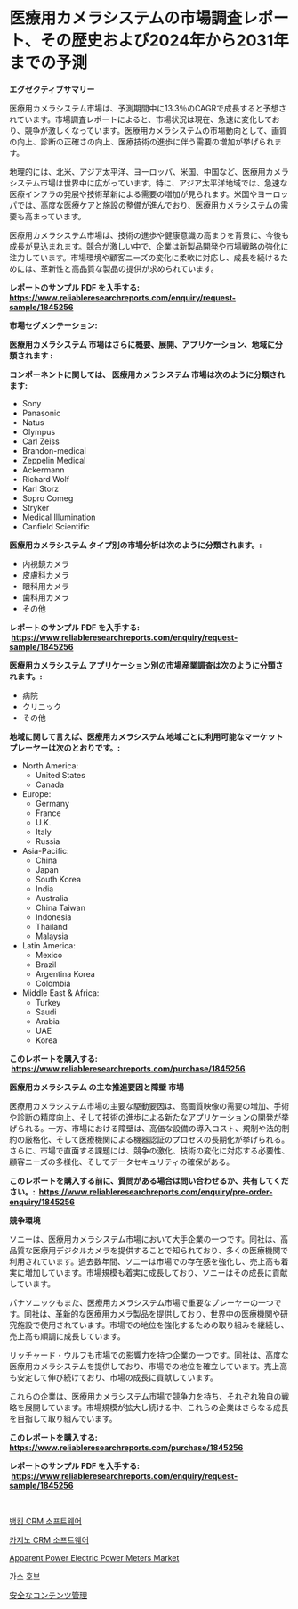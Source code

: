 <p><h1>医療用カメラシステムの市場調査レポート、その歴史および2024年から2031年までの予測</h1></p><p><strong>エグゼクティブサマリー</strong></p>
<p><p>医療用カメラシステム市場は、予測期間中に13.3％のCAGRで成長すると予想されています。市場調査レポートによると、市場状況は現在、急速に変化しており、競争が激しくなっています。医療用カメラシステムの市場動向として、画質の向上、診断の正確さの向上、医療技術の進歩に伴う需要の増加が挙げられます。</p><p>地理的には、北米、アジア太平洋、ヨーロッパ、米国、中国など、医療用カメラシステム市場は世界中に広がっています。特に、アジア太平洋地域では、急速な医療インフラの発展や技術革新による需要の増加が見られます。米国やヨーロッパでは、高度な医療ケアと施設の整備が進んでおり、医療用カメラシステムの需要も高まっています。</p><p>医療用カメラシステム市場は、技術の進歩や健康意識の高まりを背景に、今後も成長が見込まれます。競合が激しい中で、企業は新製品開発や市場戦略の強化に注力しています。市場環境や顧客ニーズの変化に柔軟に対応し、成長を続けるためには、革新性と高品質な製品の提供が求められています。</p></p>
<p><strong>レポートのサンプル PDF を入手する: <a href="https://www.reliableresearchreports.com/enquiry/request-sample/1845256">https://www.reliableresearchreports.com/enquiry/request-sample/1845256</a></strong></p>
<p><strong>市場セグメンテーション:</strong></p>
<p><strong> 医療用カメラシステム 市場はさらに概要、展開、アプリケーション、地域に分類されます :</strong></p>
<p><strong>コンポーネントに関しては、 医療用カメラシステム 市場は次のように分類されます: &nbsp;</strong></p>
<p><ul><li>Sony</li><li>Panasonic</li><li>Natus</li><li>Olympus</li><li>Carl Zeiss</li><li>Brandon-medical</li><li>Zeppelin Medical</li><li>Ackermann</li><li>Richard Wolf</li><li>Karl Storz</li><li>Sopro Comeg</li><li>Stryker</li><li>Medical Illumination</li><li>Canfield Scientific</li></ul></p>
<p><strong> 医療用カメラシステム タイプ別の市場分析は次のように分類されます。:</strong></p>
<p><ul><li>内視鏡カメラ</li><li>皮膚科カメラ</li><li>眼科用カメラ</li><li>歯科用カメラ</li><li>その他</li></ul></p>
<p><strong>レポートのサンプル PDF を入手する: &nbsp;<a href="https://www.reliableresearchreports.com/enquiry/request-sample/1845256">https://www.reliableresearchreports.com/enquiry/request-sample/1845256</a></strong></p>
<p><strong> 医療用カメラシステム アプリケーション別の市場産業調査は次のように分類されます。:</strong></p>
<p><ul><li>病院</li><li>クリニック</li><li>その他</li></ul></p>
<p><strong>地域に関して言えば、医療用カメラシステム 地域ごとに利用可能なマーケットプレーヤーは次のとおりです。:</strong></p>
<p><ul>
    <li>
        North America:
        <ul>
            <li>United States</li>
            <li>Canada</li>
        </ul>
    </li>
    <li>
        Europe:
        <ul>
            <li>Germany</li>
            <li>France</li>
            <li>U.K.</li>
            <li>Italy</li>
            <li>Russia</li>
        </ul>
    </li>
    <li>
        Asia-Pacific:
        <ul>
            <li>China</li>
            <li>Japan</li>
            <li>South Korea</li>
            <li>India</li>
            <li>Australia</li>
            <li>China Taiwan</li>
            <li>Indonesia</li>
            <li>Thailand</li>
            <li>Malaysia</li>
        </ul>
    </li>
    <li>
        Latin America:
        <ul>
            <li>Mexico</li>
            <li>Brazil</li>
            <li>Argentina Korea</li>
            <li>Colombia</li>
        </ul>
    </li>
    <li>
        Middle East & Africa:
        <ul>
            <li>Turkey</li>
            <li>Saudi</li>
            <li>Arabia</li>
            <li>UAE</li>
            <li>Korea</li>
        </ul>
    </li>
    </ul></p>
<p><strong>このレポートを購入する: &nbsp;<a href="https://www.reliableresearchreports.com/purchase/1845256">https://www.reliableresearchreports.com/purchase/1845256</a></strong></p>
<p><strong>医療用カメラシステム の主な推進要因と障壁 市場</strong></p>
<p><p>医療用カメラシステム市場の主要な駆動要因は、高画質映像の需要の増加、手術や診断の精度向上、そして技術の進歩による新たなアプリケーションの開発が挙げられる。一方、市場における障壁は、高価な設備の導入コスト、規制や法的制約の厳格化、そして医療機関による機器認証のプロセスの長期化が挙げられる。さらに、市場で直面する課題には、競争の激化、技術の変化に対応する必要性、顧客ニーズの多様化、そしてデータセキュリティの確保がある。</p></p>
<p><strong>このレポートを購入する前に、質問がある場合は問い合わせるか、共有してください。:&nbsp; <a href="https://www.reliableresearchreports.com/enquiry/pre-order-enquiry/1845256">https://www.reliableresearchreports.com/enquiry/pre-order-enquiry/1845256</a></strong></p>
<p><strong>競争環境</strong></p>
<p><p>ソニーは、医療用カメラシステム市場において大手企業の一つです。同社は、高品質な医療用デジタルカメラを提供することで知られており、多くの医療機関で利用されています。過去数年間、ソニーは市場での存在感を強化し、売上高も着実に増加しています。市場規模も着実に成長しており、ソニーはその成長に貢献しています。</p><p>パナソニックもまた、医療用カメラシステム市場で重要なプレーヤーの一つです。同社は、革新的な医療用カメラ製品を提供しており、世界中の医療機関や研究施設で使用されています。市場での地位を強化するための取り組みを継続し、売上高も順調に成長しています。</p><p>リッチャード・ウルフも市場での影響力を持つ企業の一つです。同社は、高度な医療用カメラシステムを提供しており、市場での地位を確立しています。売上高も安定して伸び続けており、市場の成長に貢献しています。</p><p>これらの企業は、医療用カメラシステム市場で競争力を持ち、それぞれ独自の戦略を展開しています。市場規模が拡大し続ける中、これらの企業はさらなる成長を目指して取り組んでいます。</p></p>
<p><strong>このレポートを購入する: &nbsp; <a href="https://www.reliableresearchreports.com/purchase/1845256">https://www.reliableresearchreports.com/purchase/1845256</a></strong></p>
<p><strong>レポートのサンプル PDF を入手する: &nbsp;<a href="https://www.reliableresearchreports.com/enquiry/request-sample/1845256">https://www.reliableresearchreports.com/enquiry/request-sample/1845256</a></strong><strong></strong></p>
<p>&nbsp;</p>
<p><p><a href="https://medium.com/@deanwytalter456/%EB%B1%85%ED%82%B9-crm-%EC%86%8C%ED%94%84%ED%8A%B8%EC%9B%A8%EC%96%B4-%EC%8B%9C%EC%9E%A5-%EA%B7%9C%EB%AA%A8%EB%8A%94-%EA%B8%80%EB%A1%9C%EB%B2%8C-%EC%82%B0%EC%97%85%EC%97%90%EC%84%9C-%EC%B5%9C%EC%A0%81%EC%9D%98-%EB%A7%88%EC%BC%80%ED%8C%85-%EC%B1%84%EB%84%90%EC%9D%84-%EB%B3%B4%EC%97%AC%EC%A4%8D%EB%8B%88%EB%8B%A4-aa8fc90bbbbe">뱅킹 CRM 소프트웨어</a></p><p><a href="https://medium.com/@deanwytalter456/%EC%B9%B4%EC%A7%80%EB%85%B8-crm-%EC%86%8C%ED%94%84%ED%8A%B8%EC%9B%A8%EC%96%B4-%EC%8B%9C%EC%9E%A5-%EA%B2%BD%EC%9F%81-%EB%B6%84%EC%84%9D-%EC%8B%9C%EC%9E%A5-%EB%8F%99%ED%96%A5-%EB%B0%8F-2031%EB%85%84%EA%B9%8C%EC%A7%80%EC%9D%98-%EC%98%88%EC%B8%A1-e1cf70e3da58">카지노 CRM 소프트웨어</a></p><p><a href="https://issuu.com/reportprime-2/docs/apparent-power-electric-power-meters-market-size-2">Apparent Power Electric Power Meters Market</a></p><p><a href="https://github.com/vdhdwjyp90142/Market-Research-Report-List-1/blob/main/6119916186139.md">가스 호브</a></p><p><a href="https://medium.com/@hook46569/%E3%82%BB%E3%82%AD%E3%83%A5%E3%82%A2%E3%82%B3%E3%83%B3%E3%83%86%E3%83%B3%E3%83%84%E7%AE%A1%E7%90%86%E5%B8%82%E5%A0%B4-%E7%AB%B6%E4%BA%89%E5%88%86%E6%9E%90-%E5%B8%82%E5%A0%B4%E5%8B%95%E5%90%91-2031%E5%B9%B4%E3%81%BE%E3%81%A7%E3%81%AE%E4%BA%88%E6%B8%AC-799fb2a1c648">安全なコンテンツ管理</a></p></p>